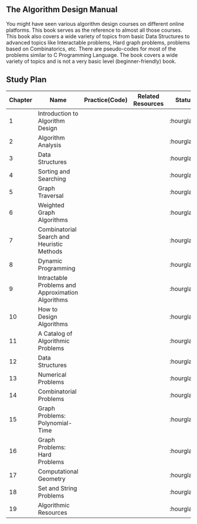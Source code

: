 
## The Algorithm Design Manual

You might have seen various algorithm design courses on different online platforms. This book serves as the reference to almost all those courses. This book also covers a wide variety of topics from basic Data Structures to advanced topics like Interactable problems, Hard graph problems, problems based on Combinatorics, etc. There are pseudo-codes for most of the problems similar to C Programming Language. The book covers a wide variety of topics and is not a very basic level (beginner-friendly) book.

## Study Plan

<table>
    <thead>
        <tr>
            <th>Chapter</th>
            <th>Name</th>
            <th>Practice(Code)</th>
            <th>Related Resources</th>
            <th>Status</th>
        </tr>
    </thead>
    <tbody>
        <tr>
           <td>1</td>
           <td>Introduction to Algorithm Design</td>
           <td></td>
           <td></td>
           <td>:hourglass:</td>
        </tr>
          <tr>
           <td>2</td>
           <td>Algorithm Analysis</td>
           <td></td>
           <td></td>
           <td>:hourglass:</td>
        </tr>
          <tr>
           <td>3</td>
           <td>Data Structures</td>
           <td></td>
           <td></td>
           <td>:hourglass:</td>
        </tr>
         <tr>
           <td>4</td>
           <td>Sorting and Searching</td>
           <td></td>
           <td></td>
           <td>:hourglass:</td>
        </tr>
        <tr>
           <td>5</td>
           <td>Graph Traversal</td>
           <td></td>
           <td></td>
           <td>:hourglass:</td>
        </tr>
        <tr>
           <td>6</td>
           <td>Weighted Graph Algorithms</td>
           <td></td>
           <td></td>
           <td>:hourglass:</td>
        </tr>
        <tr>
           <td>7</td>
           <td>Combinatorial Search and Heuristic Methods</td>
           <td></td>
           <td></td>
           <td>:hourglass:</td>
        </tr>
        <tr>
           <td>8</td>
           <td>Dynamic Programming</td>
           <td></td>
           <td></td>
           <td>:hourglass:</td>
        </tr>
        <tr>
           <td>9</td>
           <td>Intractable Problems and Approximation Algorithms</td>
           <td></td>
           <td></td>
           <td>:hourglass:</td>
        </tr>
        <tr>
           <td>10</td>
           <td>How to Design Algorithms</td>
           <td></td>
           <td></td>
           <td>:hourglass:</td>
        </tr>
        <tr>
           <td>11</td>
           <td>A Catalog of Algorithmic Problems</td>
           <td></td>
           <td></td>
           <td>:hourglass:</td>
        </tr>
        <tr>
           <td>12</td>
           <td>Data Structures</td>
           <td></td>
           <td></td>
           <td>:hourglass:</td>
        </tr>
        <tr>
           <td>13</td>
           <td>Numerical Problems</td>
           <td></td>
           <td></td>
           <td>:hourglass:</td>
        </tr>
        <tr>
           <td>14</td>
           <td>Combinatorial Problems</td>
           <td></td>
           <td></td>
           <td>:hourglass:</td>
        </tr>
        <tr>
           <td>15</td>
           <td>Graph Problems: Polynomial-Time</td>
           <td></td>
           <td></td>
           <td>:hourglass:</td>
        </tr>
        <tr>
           <td>16</td>
           <td>Graph Problems: Hard Problems</td>
           <td></td>
           <td></td>
           <td>:hourglass:</td>
        </tr>
        <tr>
           <td>17</td>
           <td>Computational Geometry</td>
           <td></td>
           <td></td>
           <td>:hourglass:</td>
        </tr>
        <tr>
           <td>18</td>
           <td>Set and String Problems</td>
           <td></td>
           <td></td>
           <td>:hourglass:</td>
        </tr>
        <tr>
           <td>19</td>
           <td>Algorithmic Resources</td>
           <td></td>
           <td></td>
           <td>:hourglass:</td>
        </tr>
    </tbody>
</table>
